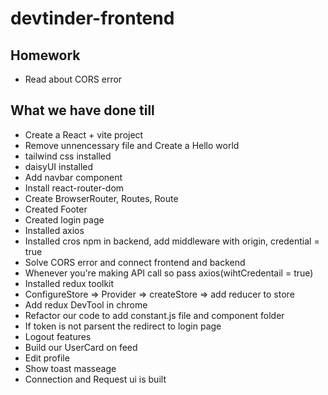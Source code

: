 # devtinder-frontend

## Homework
- Read about CORS error






## What we have done till 
- Create a React + vite project
- Remove unnencessary file and Create a Hello world
- tailwind css installed
- daisyUI installed
- Add navbar component
- Install react-router-dom
- Create BrowserRouter, Routes, Route
- Created Footer
- Created login page
- Installed axios 
- Installed cros npm in backend, add middleware with origin, credential = true
- Solve CORS error and connect frontend and backend 
- Whenever you're making API call so pass axios(wihtCredentail = true)
- Installed redux toolkit
- ConfigureStore => Provider => createStore => add reducer to store
- Add redux DevTool in chrome
- Refactor our code to add constant.js file and component folder
- If token is not parsent the redirect to login page
- Logout features
- Build our UserCard on feed
- Edit profile 
- Show toast masseage
- Connection and Request ui is built


